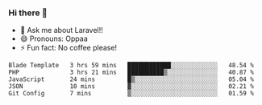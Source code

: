 ### Hi there 👋

<!--
**reubenwedson/reubenwedson** is a ✨ _special_ ✨ repository because its `README.md` (this file) appears on your GitHub profile.
Here are some ideas to get you started:
- 📫 How to reach me: 
- 🔭 I’m currently working on awesome talent app
- 🌱 I’m currently learning extreme Vue js technical stuffs
- 👯 I’m looking to collaborate on start ups challenges
- 🤔 I’m looking for help with time
-->
- 💬 Ask me about Laravel!!
- 😄 Pronouns: Oppaa
- ⚡ Fun fact: No coffee please!

<!--START_SECTION:waka-->
```text
Blade Template   3 hrs 59 mins   ████████████░░░░░░░░░░░░░   48.54 % 
PHP              3 hrs 21 mins   ██████████▒░░░░░░░░░░░░░░   40.87 % 
JavaScript       24 mins         █▒░░░░░░░░░░░░░░░░░░░░░░░   05.04 % 
JSON             10 mins         ▓░░░░░░░░░░░░░░░░░░░░░░░░   02.21 % 
Git Config       7 mins          ▒░░░░░░░░░░░░░░░░░░░░░░░░   01.59 % 
```
<!--END_SECTION:waka-->
